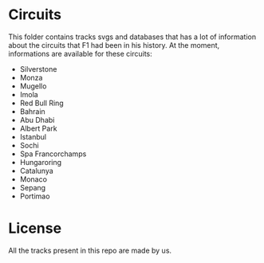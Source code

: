 # Circuits
This folder contains tracks svgs and databases that has a lot of information
about the circuits that F1 had been in his history.
At the moment, informations are available for these circuits: 

  - Silverstone
  - Monza
  - Mugello
  - Imola 
  - Red Bull Ring
  - Bahrain
  - Abu Dhabi
  - Albert Park
  - Istanbul 
  - Sochi
  - Spa Francorchamps
  - Hungaroring
  - Catalunya 
  - Monaco
  - Sepang 
  - Portimao

# License
All the tracks present in this repo are made by us.
